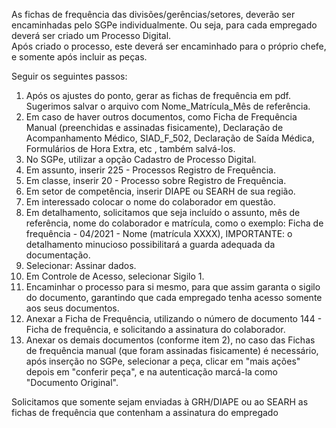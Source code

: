 As fichas de frequência das divisões/gerências/setores, deverão ser encaminhadas pelo SGPe individualmente. Ou seja, para cada empregado deverá ser criado um Processo Digital.   
Após criado o processo, este deverá ser encaminhado para o próprio chefe, e somente após incluir as peças.  
  
Seguir os seguintes passos:  
  
1. Após os ajustes do ponto, gerar as fichas de frequência em pdf. Sugerimos salvar o arquivo com Nome_Matrícula_Mês de referência.  
2. Em caso de haver outros documentos, como Ficha de Frequência Manual (preenchidas e  assinadas fisicamente), Declaração de Acompanhamento Médico, SIAD_F_502, Declaração de Saída Médica, Formulários de Hora Extra, etc , também salvá-los.  
3. No SGPe, utilizar a opção Cadastro de Processo Digital.  
4. Em assunto, inserir 225 - Processos Registro de Frequência.  
5. Em classe, inserir 20 - Processo sobre Registro de Frequência.  
6. Em setor de competência, inserir DIAPE ou SEARH de sua região.  
7. Em interessado colocar o nome do colaborador em questão.  
8. Em detalhamento, solicitamos que seja incluído o assunto, mês de referência, nome do  colaborador e matrícula, como o exemplo: Ficha de frequência - 04/2021 - Nome (matrícula XXXX), IMPORTANTE: o detalhamento minucioso possibilitará a guarda adequada da documentação.  
9. Selecionar: Assinar dados.  
10. Em Controle de Acesso, selecionar Sigilo 1.  
11. Encaminhar o processo para si mesmo, para que assim garanta o sigilo do documento,  garantindo que cada empregado tenha acesso somente aos seus documentos.  
12. Anexar a Ficha de Frequência, utilizando o número de documento 144 - Ficha de frequência, e solicitando a assinatura do colaborador.  
13. Anexar os demais documentos (conforme item 2), no caso das Fichas de frequência manual (que foram assinadas fisicamente) é necessário, após inserção no SGPe, selecionar a peça, clicar em "mais ações" depois em "conferir peça", e na autenticação marcá-la como  "Documento Original".  
  
Solicitamos que somente sejam enviadas à GRH/DIAPE ou ao SEARH as fichas de frequência que contenham a assinatura do empregado